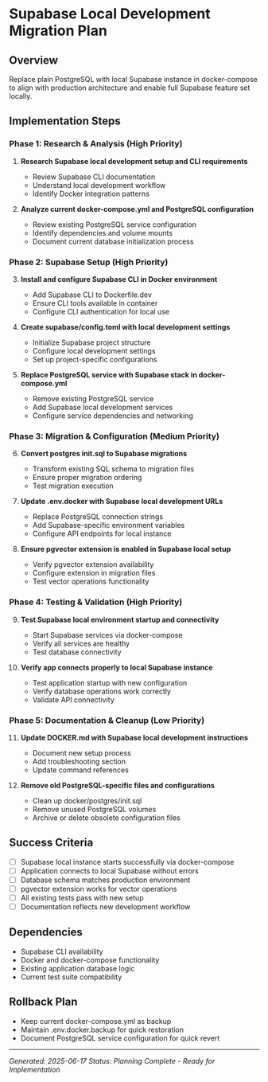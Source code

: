 # Supabase Local Development Migration Plan

## Overview
Replace plain PostgreSQL with local Supabase instance in docker-compose to align with production architecture and enable full Supabase feature set locally.

## Implementation Steps

### Phase 1: Research & Analysis (High Priority)

1. **Research Supabase local development setup and CLI requirements**
   - Review Supabase CLI documentation
   - Understand local development workflow
   - Identify Docker integration patterns

2. **Analyze current docker-compose.yml and PostgreSQL configuration**
   - Review existing PostgreSQL service configuration
   - Identify dependencies and volume mounts
   - Document current database initialization process

### Phase 2: Supabase Setup (High Priority)

3. **Install and configure Supabase CLI in Docker environment**
   - Add Supabase CLI to Dockerfile.dev
   - Ensure CLI tools available in container
   - Configure CLI authentication for local use

4. **Create supabase/config.toml with local development settings**
   - Initialize Supabase project structure
   - Configure local development settings
   - Set up project-specific configurations

5. **Replace PostgreSQL service with Supabase stack in docker-compose.yml**
   - Remove existing PostgreSQL service
   - Add Supabase local development services
   - Configure service dependencies and networking

### Phase 3: Migration & Configuration (Medium Priority)

6. **Convert postgres init.sql to Supabase migrations**
   - Transform existing SQL schema to migration files
   - Ensure proper migration ordering
   - Test migration execution

7. **Update .env.docker with Supabase local development URLs**
   - Replace PostgreSQL connection strings
   - Add Supabase-specific environment variables
   - Configure API endpoints for local instance

8. **Ensure pgvector extension is enabled in Supabase local setup**
   - Verify pgvector extension availability
   - Configure extension in migration files
   - Test vector operations functionality

### Phase 4: Testing & Validation (High Priority)

9. **Test Supabase local environment startup and connectivity**
   - Start Supabase services via docker-compose
   - Verify all services are healthy
   - Test database connectivity

10. **Verify app connects properly to local Supabase instance**
    - Test application startup with new configuration
    - Verify database operations work correctly
    - Validate API connectivity

### Phase 5: Documentation & Cleanup (Low Priority)

11. **Update DOCKER.md with Supabase local development instructions**
    - Document new setup process
    - Add troubleshooting section
    - Update command references

12. **Remove old PostgreSQL-specific files and configurations**
    - Clean up docker/postgres/init.sql
    - Remove unused PostgreSQL volumes
    - Archive or delete obsolete configuration files

## Success Criteria

- [ ] Supabase local instance starts successfully via docker-compose
- [ ] Application connects to local Supabase without errors
- [ ] Database schema matches production environment
- [ ] pgvector extension works for vector operations
- [ ] All existing tests pass with new setup
- [ ] Documentation reflects new development workflow

## Dependencies

- Supabase CLI availability
- Docker and docker-compose functionality
- Existing application database logic
- Current test suite compatibility

## Rollback Plan

- Keep current docker-compose.yml as backup
- Maintain .env.docker.backup for quick restoration
- Document PostgreSQL service configuration for quick revert

---
*Generated: 2025-06-17*
*Status: Planning Complete - Ready for Implementation*